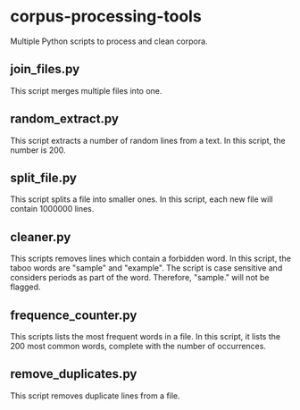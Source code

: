 # corpus-processing-tools
Multiple Python scripts to process and clean corpora.

## join_files.py
This script merges multiple files into one.

## random_extract.py
This script extracts a number of random lines from a text. In this script, the number is 200.

## split_file.py
This script splits a file into smaller ones. In this script, each new file will contain 1000000 lines.

## cleaner.py
This scripts removes lines which contain a forbidden word. In this script, the taboo words are "sample" and "example". The script is case sensitive and considers periods as part of the word. Therefore, "sample." will not be flagged.

## frequence_counter.py
This scripts lists the most frequent words in a file. In this script, it lists the 200 most common words, complete with the number of occurrences.

## remove_duplicates.py
This script removes duplicate lines from a file.
